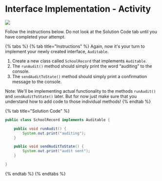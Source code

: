 # Interface Implementation - Activity

![](../../../.gitbook/assets/image%20%2833%29.png)

Follow the instructions below. Do not look at the Solution Code tab until you have completed your attempt. 

{% tabs %}
{% tab title="Instructions" %}
Again, now it's your turn to implement your newly created interface, `Auditable`.

1. Create a new class called `SchoolRecord` that implements `Auditable`.
2. The `runAudit()` method should simply print the word “auditing” to the console.
3. The `sendAuditToState()` method should simply print a confirmation message to the console.

Note: We'll be implementing actual functionality to the methods `runAudit()` and `sendAuditToState()` later. But for now just make sure that you understand how to add code to those individual methods!
{% endtab %}

{% tab title="Solution Code" %}
```java
public class SchoolRecord implements Auditable {

    public void runAudit() {
        System.out.print("auditing");
    }

    public void sendAuditToState() {
        System.out.print("audit sent");
    }

}
```
{% endtab %}
{% endtabs %}

